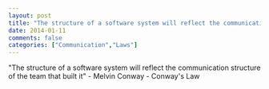 ```yaml
---
layout: post
title: "The structure of a software system will reflect the communication structure of the team that built it"
date: 2014-01-11
comments: false
categories: ["Communication","Laws"]
---
```


<span class='quote'>"The structure of a software system will reflect the communication structure of the team that built it"</span>
<span class='by'>- Melvin Conway - Conway's Law</span>
